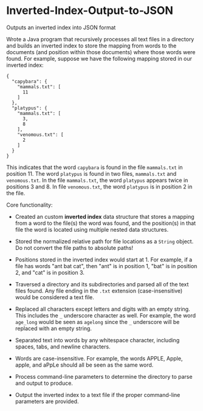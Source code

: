 # Inverted-Index-Output-to-JSON
Outputs an inverted index into JSON format

Wrote a Java program that recursively processes all text files in a directory 
and builds an inverted index to store the mapping from words to the documents (and position within those documents) 
where those words were found. For example, suppose we have the following mapping stored in our inverted index:

```
{
  "capybara": {
    "mammals.txt": [
      11
    ]
  },
  "platypus": {
    "mammals.txt": [
      3,
      8
    ],
    "venomous.txt": [
      2
    ]
  }
}
```

This indicates that the word `capybara` is found in the file `mammals.txt` in position 11. The word `platypus` 
is found in two files, `mammals.txt` and `venomous.txt`. In the file `mammals.txt`, the word `platypus` appears 
twice in positions 3 and 8. In file `venomous.txt`, the word `platypus` is in position 2 in the file.

Core functionality:

- Created an custom **inverted index** data structure that stores a mapping from a word to the file(s) the word was found, 
and the position(s) in that file the word is located using multiple nested data structures.

- Stored the normalized relative path for file locations as a `String` object. Do not convert the file paths to absolute paths!

- Positions stored in the inverted index would start at 1. For example, if a file has words "ant bat cat", then "ant" 
  is in position 1, "bat" is in position 2, and "cat" is in position 3.

- Traversed a directory and its subdirectories and parsed all of the text files found. Any file ending in the `.txt` 
extension (case-insensitive) would be considered a text file.

- Replaced all characters except letters and digits with an empty string. This includes the `_` underscore character as well. 
For example, the word `age_long` would be seen as `agelong` since the `_` underscore will be replaced with an empty string.

- Separated text into words by any whitespace character, including spaces, tabs, and newline characters.

- Words are case-insensitive. For example, the words APPLE, Apple, apple, and aPpLe should all be seen as the same word.

- Process command-line parameters to determine the directory to parse and output to produce.

- Output the inverted index to a text file if the proper command-line parameters are provided.
